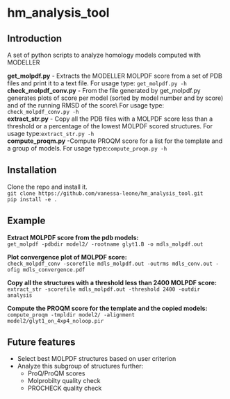 # hm_analysis_tool #

## Introduction ##
A set of python scripts to analyze homology models computed with MODELLER

**get\_molpdf\.py** \- Extracts the MODELLER MOLPDF score from a set of PDB files and print it to a text file\. For usage type: `get_molpdf.py -h`\
**check\_molpdf\_conv\.py** \- From the file generated by get\_molpdf\.py generates plots of score per model (sorted by model number and by score) and of the running RMSD of the score\ For usage type: `check_molpdf_conv.py -h`\
**extract\_str\.py** \- Copy all the PDB files with a MOLPDF score less than a threshold or a percentage of the lowest MOLPDF scored structures\. For usage type:`extract_str.py -h`\
**compute\_proqm\.py** \-Compute PROQM score for a list for the template and a group of models\. For usage type:`compute_proqm.py -h`

## Installation ##
Clone the repo and install it.\
`git clone https://github.com/vanessa-leone/hm_analysis_tool.git`\
`pip install -e .`

## Example ##
**Extract MOLPDF score from the pdb models\:**\
`get_molpdf -pdbdir model2/ -rootname glyt1.B -o mdls_molpdf.out`

**Plot convergence plot of MOLPDF score\:**\
`check_molpdf_conv -scorefile mdls_molpdf.out -outrms mdls_conv.out -ofig mdls_convergence.pdf`

**Copy all the structures with a threshold less than 2400 MOLPDF score:**\
`extract_str -scorefile mdls_molpdf.out -threshold 2400 -outdir analysis`

**Compute the PROQM score for the template and the copied models:**\
`compute_proqm -tmpldir model2/ -alignment model2/glyt1_on_4xp4_noloop.pir`

## Future features ##
* Select best MOLPDF structures based on user criterion
*  Analyze this subgroup of structures further:
	- ProQ/ProQM scores
	- Molprobilty quality check
	- PROCHECK quality check

